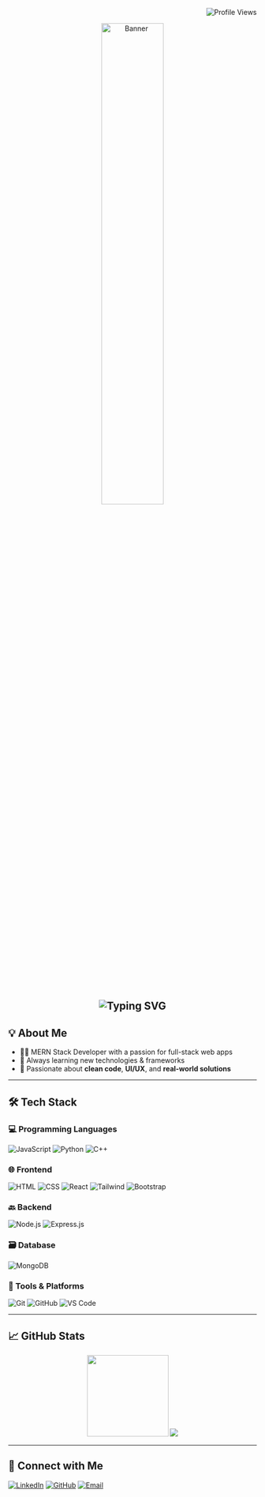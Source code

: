 <!-- Profile Views (Top-Right) -->
<p align="right">
  <img src="https://komarev.com/ghpvc/?username=ayushisoni123&label=Profile+Views&color=0e75b6&style=flat" alt="Profile Views" />
</p>

<!-- Combined Banner + Typing (stacked visually) -->
<p align="center">
  <img src="https://camo.githubusercontent.com/f108537c0b43fa2a01cecfbf28c0ae872fbc7050001f83f99e0847628662b392/68747470733a2f2f6d656469612e6c6963646e2e636f6d2f646d732f696d6167652f443536323241514866706a4c32333445436c772f6665656473686172652d736872696e6b5f323034385f313533362f302f313639333931313736373132383f653d3231343734383336343726763d6265746126743d4a325a476f6d66565f4f457a434b35374d48486f475741593863386b6d7a616c7076513635744e38623430" alt="Banner" width="50%" />
</p>

<h2 align="center">
  <img src="https://readme-typing-svg.demolab.com?font=Fira+Code&pause=1000&color=38BDF8&center=true&vCenter=true&width=435&lines=Hi%2C+I'm+Ayushi+Soni;MERN+Stack+Developer;Software+Developer;Full+Stack+Engineer" alt="Typing SVG" />
</h2>

## 💡 About Me
- 👩‍💻 MERN Stack Developer with a passion for full-stack web apps
- 🔄 Always learning new technologies & frameworks
- 🚀 Passionate about **clean code**, **UI/UX**, and **real-world solutions**
  
---

## 🛠️ Tech Stack

### 💻 Programming Languages
![JavaScript](https://img.shields.io/badge/JavaScript-F7DF1E?style=flat-square&logo=javascript&logoColor=black)
![Python](https://img.shields.io/badge/Python-3776AB?style=flat-square&logo=python&logoColor=white)
![C++](https://img.shields.io/badge/C++-00599C?style=flat-square&logo=c%2B%2B&logoColor=white)

### 🌐 Frontend
![HTML](https://img.shields.io/badge/HTML-E34F26?style=flat-square&logo=html5&logoColor=white)
![CSS](https://img.shields.io/badge/CSS-1572B6?style=flat-square&logo=css3)
![React](https://img.shields.io/badge/React-20232A?style=flat-square&logo=react)
![Tailwind](https://img.shields.io/badge/Tailwind-38B2AC?style=flat-square&logo=tailwind-css)
![Bootstrap](https://img.shields.io/badge/Bootstrap-563D7C?style=flat-square&logo=bootstrap)

### 🔙 Backend
![Node.js](https://img.shields.io/badge/Node.js-339933?style=flat-square&logo=node.js)
![Express.js](https://img.shields.io/badge/Express.js-000000?style=flat-square&logo=express)

### 🗃️ Database
![MongoDB](https://img.shields.io/badge/MongoDB-4EA94B?style=flat-square&logo=mongodb)

### 🧰 Tools & Platforms
![Git](https://img.shields.io/badge/Git-F05032?style=flat-square&logo=git)
![GitHub](https://img.shields.io/badge/GitHub-181717?style=flat-square&logo=github)
![VS Code](https://img.shields.io/badge/VSCode-007ACC?style=flat-square&logo=visual-studio-code)

---

## 📈 GitHub Stats

<p align="center">
  <img src="https://github-readme-stats.vercel.app/api?username=AyushiSoni2107&show_icons=true&theme=tokyonight" height="165">
  <img src="https://github-readme-stats.vercel.app/api/top-langs/?username=AyushiSoni2107&layout=compact&theme=tokyonight">
</p>

---

## 🤝 Connect with Me

[![LinkedIn](https://img.shields.io/badge/LinkedIn-blue?style=for-the-badge&logo=linkedin)](https://www.linkedin.com/in/ayushi-soni-693b88275/)
[![GitHub](https://img.shields.io/badge/GitHub-black?style=for-the-badge&logo=github)](https://github.com/AyushiSoni2107)
[![Email](https://img.shields.io/badge/Email-red?style=for-the-badge&logo=gmail&logoColor=white)](mailto:ayushisoni2102@gmail.com)
